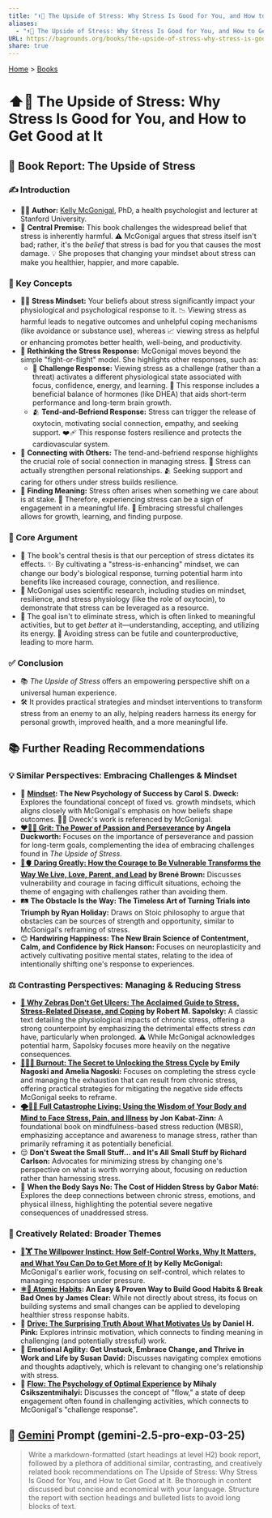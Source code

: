 ```yaml
---
title: "⬆️💪 The Upside of Stress: Why Stress Is Good for You, and How to Get Good at It"
aliases:
  - "⬆️💪 The Upside of Stress: Why Stress Is Good for You, and How to Get Good at It"
URL: https://bagrounds.org/books/the-upside-of-stress-why-stress-is-good-for-you-and-how-to-get-good-at-it
share: true
---
```

[Home](../index.md) > [Books](./index.md)  
# ⬆️💪 The Upside of Stress: Why Stress Is Good for You, and How to Get Good at It  
## 📖 Book Report: The Upside of Stress  
  
### ✍️ Introduction  
  
* 👩‍⚕️ **Author:** [Kelly McGonigal](../people/kelly-mcgonigal.md), PhD, a health psychologist and lecturer at Stanford University.  
* 🧠 **Central Premise:** This book challenges the widespread belief that stress is inherently harmful. ⚠️ McGonigal argues that stress itself isn't bad; rather, it's the *belief* that stress is bad for you that causes the most damage. 💡 She proposes that changing your mindset about stress can make you healthier, happier, and more capable.  
  
### 🔑 Key Concepts  
  
* 🧘‍♀️ **Stress Mindset:** Your beliefs about stress significantly impact your physiological and psychological response to it. 📉 Viewing stress as harmful leads to negative outcomes and unhelpful coping mechanisms (like avoidance or substance use), whereas 📈 viewing stress as helpful or enhancing promotes better health, well-being, and productivity.  
* 🔄 **Rethinking the Stress Response:** McGonigal moves beyond the simple "fight-or-flight" model. She highlights other responses, such as:  
    * 💪 **Challenge Response:** Viewing stress as a challenge (rather than a threat) activates a different physiological state associated with focus, confidence, energy, and learning. 🧪 This response includes a beneficial balance of hormones (like DHEA) that aids short-term performance and long-term brain growth.  
    * 🫂 **Tend-and-Befriend Response:** Stress can trigger the release of oxytocin, motivating social connection, empathy, and seeking support. ❤️‍🩹 This response fosters resilience and protects the cardiovascular system.  
* 🤝 **Connecting with Others:** The tend-and-befriend response highlights the crucial role of social connection in managing stress. 💖 Stress can actually strengthen personal relationships. 🫂 Seeking support and caring for others under stress builds resilience.  
* 🌟 **Finding Meaning:** Stress often arises when something we care about is at stake. 🤔 Therefore, experiencing stress can be a sign of engagement in a meaningful life. 🌱 Embracing stressful challenges allows for growth, learning, and finding purpose.  
  
### 🎯 Core Argument  
  
* 📌 The book's central thesis is that our perception of stress dictates its effects. ✨ By cultivating a "stress-is-enhancing" mindset, we can change our body's biological response, turning potential harm into benefits like increased courage, connection, and resilience.  
* 🔬 McGonigal uses scientific research, including studies on mindset, resilience, and stress physiology (like the role of oxytocin), to demonstrate that stress can be leveraged as a resource.  
* 🥅 The goal isn't to eliminate stress, which is often linked to meaningful activities, but to get *better* at it—understanding, accepting, and utilizing its energy. 🚫 Avoiding stress can be futile and counterproductive, leading to more harm.  
  
### ✅ Conclusion  
  
* 📚 *The Upside of Stress* offers an empowering perspective shift on a universal human experience.  
* 🛠️ It provides practical strategies and mindset interventions to transform stress from an enemy to an ally, helping readers harness its energy for personal growth, improved health, and a more meaningful life.  
  
## 📚 Further Reading Recommendations  
  
### 💡 Similar Perspectives: Embracing Challenges & Mindset  
  
* 🧠 **[Mindset](./mindset.md): The New Psychology of Success by Carol S. Dweck:** Explores the foundational concept of fixed vs. growth mindsets, which aligns closely with McGonigal's emphasis on how beliefs shape outcomes. 👩‍🏫 Dweck's work is referenced by McGonigal.  
* **[❤️‍🔥💪 Grit: The Power of Passion and Perseverance](./grit-the-power-of-passion-and-perseverance.md) by Angela Duckworth:** Focuses on the importance of perseverance and passion for long-term goals, complementing the idea of embracing challenges found in *The Upside of Stress*.  
* **[🦁🫀 Daring Greatly: How the Courage to Be Vulnerable Transforms the Way We Live, Love, Parent, and Lead](./daring-greatly-how-the-courage-to-be-vulnerable-transforms-the-way-we-live-love-parent-and-lead.md) by Brené Brown:** Discusses vulnerability and courage in facing difficult situations, echoing the theme of engaging with challenges rather than avoiding them.  
* 🛤️ **The Obstacle Is the Way: The Timeless Art of Turning Trials into Triumph by Ryan Holiday:** Draws on Stoic philosophy to argue that obstacles can be sources of strength and opportunity, similar to McGonigal's reframing of stress.  
* 😊 **Hardwiring Happiness: The New Brain Science of Contentment, Calm, and Confidence by Rick Hanson:** Focuses on neuroplasticity and actively cultivating positive mental states, relating to the idea of intentionally shifting one's response to experiences.  
  
### ⚖️ Contrasting Perspectives: Managing & Reducing Stress  
  
* **[🦓 Why Zebras Don't Get Ulcers: The Acclaimed Guide to Stress, Stress-Related Disease, and Coping](./why-zebras-dont-get-ulcers.md) by Robert M. Sapolsky:** A classic text detailing the physiological impacts of chronic stress, offering a strong counterpoint by emphasizing the detrimental effects stress *can* have, particularly when prolonged. ⚠️ While McGonigal acknowledges potential harm, Sapolsky focuses more heavily on the negative consequences.  
* **[🥵🔥💨 Burnout: The Secret to Unlocking the Stress Cycle](./burnout-the-secret-to-unlocking-the-stress-cycle.md) by Emily Nagoski and Amelia Nagoski:** Focuses on completing the stress cycle and managing the exhaustion that can result from chronic stress, offering practical strategies for mitigating the negative side effects McGonigal seeks to reframe.  
* **[🌪️🧘‍♂️ Full Catastrophe Living: Using the Wisdom of Your Body and Mind to Face Stress, Pain, and Illness](./full-catastrophe-living.md) by Jon Kabat-Zinn:** A foundational book on mindfulness-based stress reduction (MBSR), emphasizing acceptance and awareness to manage stress, rather than primarily reframing it as potentially beneficial.  
* 😌 **Don't Sweat the Small Stuff... and It's All Small Stuff by Richard Carlson:** Advocates for minimizing stress by changing one's perspective on what is worth worrying about, focusing on reduction rather than harnessing stress.  
* 🤕 **When the Body Says No: The Cost of Hidden Stress by Gabor Maté:** Explores the deep connections between chronic stress, emotions, and physical illness, highlighting the potential severe negative consequences of unaddressed stress.  
  
### 🎨 Creatively Related: Broader Themes  
  
* **[🧘🏋️ The Willpower Instinct: How Self-Control Works, Why It Matters, and What You Can Do to Get More of It](./the-willpower-instinct.md) by Kelly McGonigal:** McGonigal's earlier work, focusing on self-control, which relates to managing responses under pressure.  
* **[⚛️🔄 Atomic Habits](./atomic-habits.md): An Easy & Proven Way to Build Good Habits & Break Bad Ones by James Clear:** While not directly about stress, its focus on building systems and small changes can be applied to developing healthier stress response habits.  
* 🚀 **[Drive: The Surprising Truth About What Motivates Us](./drive-the-surprising-truth-about-what-motivates-us.md) by Daniel H. Pink:** Explores intrinsic motivation, which connects to finding meaning in challenging (and potentially stressful) work.  
* 🤸 **Emotional Agility: Get Unstuck, Embrace Change, and Thrive in Work and Life by Susan David:** Discusses navigating complex emotions and thoughts adaptively, which is relevant to changing one's relationship with stress.  
* 🌊 **[Flow: The Psychology of Optimal Experience](./flow-the-psychology-of-optimal-experience.md) by Mihaly Csikszentmihalyi:** Discusses the concept of "flow," a state of deep engagement often found in challenging activities, which connects to McGonigal's "challenge response".  
  
## 💬 [Gemini](../software/gemini.md) Prompt (gemini-2.5-pro-exp-03-25)  
> Write a markdown-formatted (start headings at level H2) book report, followed by a plethora of additional similar, contrasting, and creatively related book recommendations on The Upside of Stress: Why Stress Is Good for You, and How to Get Good at It. Be thorough in content discussed but concise and economical with your language. Structure the report with section headings and bulleted lists to avoid long blocks of text.